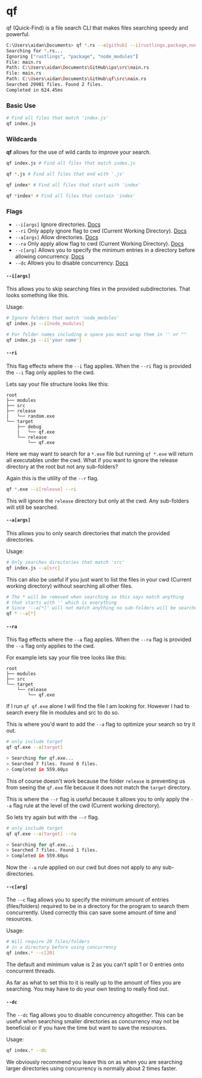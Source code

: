 # qf
qf (Quick-Find) is a file search CLI that makes files searching speedy and powerful.

```bash
C:\Users\aidan\Documents> qf *.rs --a[github] --i[rustlings,package,node_modules] --ra
Searching for *.rs...
Ignoring ["rustlings", "package", "node_modules"]
File: main.rs
Path: C:\Users\aidan\Documents\GitHub\ips\src\main.rs
File: main.rs
Path: C:\Users\aidan\Documents\GitHub\qf\src\main.rs
Searched 29901 files. Found 2 files.
Completed in 624.45ms
```

### Basic Use
``` bash
# Find all files that match 'index.js'
qf index.js
```

### Wildcards
**qf** allows for the use of wild cards to improve your search.
```bash
qf index.js # Find all files that match index.js 

qf *.js # Find all files that end with '.js'

qf index* # Find all files that start with 'index'

qf *index* # Find all files that contain 'index'
```

### Flags
- `--i[args]` Ignore directories. [Docs](#i[args])
- `--ri` Only apply ignore flag to cwd (Current Working Directory). [Docs](#ri)
- `--a[args]` Allow directories. [Docs](#aargs)
- `--ra` Only apply allow flag to cwd (Current Working Directory). [Docs](#ra)
- `--c[arg]` Allows you to specify the minimum entries in a directory before allowing concurrency. [Docs](#carg)
- `--dc` Allows you to disable concurrency. [Docs](#dc)

#### `--i[args]`
This allows you to skip searching files in the provided subdirectories. That looks something like this. 

Usage:
```bash
# Ignore folders that match 'node_modules'
qf index.js --i[node_modules]

# For folder names including a space you must wrap them in '' or ""
qf index.js --i['your name']
```

#### `--ri`
This flag effects where the `--i` flag applies. When the `--ri` flag is provided the `--i` flag only applies to the cwd.

Lets say your file structure looks like this:
```text
root
├── modules
├── src
├── release
|   └── random.exe
└── target
    ├── debug
    |   └── qf.exe
    └── release
        └── qf.exe
```

Here we may want to search for a `*.exe` file but running `qf *.exe` will return all executables under the cwd. What if you want to ignore the release directory at the root but not any sub-folders?

Again this is the utility of the `--r` flag. 

```bash
qf *.exe --i[release] --ri
```

This will ignore the `release` directory but only at the cwd. Any sub-folders will still be searched.

#### `--a[args]`
This allows you to only search directories that match the provided directories.

Usage:
```bash
# Only searches directories that match 'src'
qf index.js --a[src]
```

This can also be useful if you just want to list the files in your cwd (Current working directory) without searching all other files.

```bash
# The * will be removed when searching so this says match anything 
# that starts with '' which is everything
# Since '--a[*]' will not match anything no sub-folders will be searched
qf * --a[*]
```

#### `--ra`
This flag effects where the `--a` flag applies. When the `--ra` flag is provided the `--a` flag only applies to the cwd.

For example lets say your file tree looks like this:
```text
root
├── modules
├── src
└── target
    └── release
        └── qf.exe
```

If I run `qf qf.exe` alone I will find the file I am looking for. However I had to search every file in modules and src to do so.

This is where you'd want to add the `--a` flag to optimize your search so try it out.
```bash
# only include target
qf qf.exe --a[target]

> Searching for qf.exe...
> Searched 7 files. Found 0 files.
> Completed in 559.60µs
```

This of course doesn't work because the folder `release` is preventing us from seeing the `qf.exe` file because it does not match the `target` directory.

This is where the `--r` flag is useful because it allows you to only apply the `--a` flag rule at the level of the cwd (Current working directory).

So lets try again but with the `--r` flag.

```bash
# only include target
qf qf.exe --a[target] --ra

> Searching for qf.exe...
> Searched 7 files. Found 1 files.
> Completed in 559.60µs
```

Now the `--a` rule applied on our cwd but does not apply to any sub-directories.

#### `--c[arg]`
The `--c` flag allows you to specify the minimum amount of entries (files/folders) required to be in a directory for the program to search them concurrently. Used correctly this can save some amount of time and resources.

Usage:
```bash
# Will require 20 files/folders 
# in a directory before using concurrency
qf index.* --c[20]
```

The default and minimum value is 2 as you can't split 1 or 0 entries onto concurrent threads.

As far as what to set this to it is really up to the amount of files you are searching. You may have to do your own testing to really find out.

#### `--dc`
The `--dc` flag allows you to disable concurrency altogether. This can be useful when searching smaller directories as concurrency may not be beneficial or if you have the time but want to save the resources. 

Usage:
```bash
qf index.* --dc
```

We obviously recommend you leave this on as when you are searching larger directories using concurrency is normally about 2 times faster.
